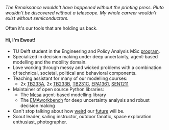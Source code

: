 _The Renaissance wouldn't have happened without the printing press. Pluto wouldn't be discovered without a telescope. My whole carreer wouldn't exist without semiconductors._

Often it's our tools that are holding us back.

#### Hi, I'm Ewout!
- TU Delft student in the Engineering and Policy Analysis MSc [program](https://www.tudelft.nl/onderwijs/opleidingen/masters/engineering-and-policy-analysis/msc-engineering-and-policy-analysis).
- Specialized in decision making under deep uncertainty, agent-based modelling and the mobility domain.
- Love working through messy and wicked problems with a combination of technical, societal, political and behavioral components.
- Teaching assistant for many of our modelling courses:
    - 2x [TB233A](https://www.studiegids.tudelft.nl/a101_displayCourse.do?course_id=54716), 2x [TB233B](https://www.studiegids.tudelft.nl/a101_displayCourse.do?course_id=60072), [TB231C](https://www.studiegids.tudelft.nl/a101_displayCourse.do?course_id=64669), [EPA1361](https://www.studiegids.tudelft.nl/a101_displayCourse.do?course_id=62440), [SEN1211](https://www.studiegids.tudelft.nl/a101_displayCourse.do?course_id=65199)
- Maintainer of open source Python libraries:
  - The [Mesa](https://github.com/projectmesa/mesa) agent-based modelling library
  - The [EMAworkbench](https://github.com/quaquel/EMAworkbench) for deep uncertainty analysis and robust decision making
- Can't stop talking about how [weird](https://waitbutwhy.com/2017/04/neuralink.html) our [future](https://waitbutwhy.com/2015/01/artificial-intelligence-revolution-1.html) will be.
- Scout leader, sailing instructor, outdoor fanatic, space exploration enthusiast, photographer.
